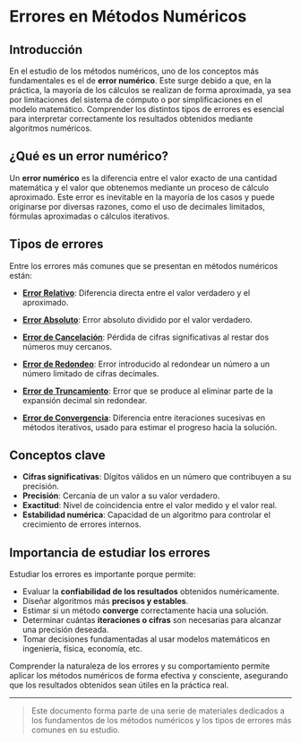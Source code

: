 # Errores en Métodos Numéricos

## Introducción

En el estudio de los métodos numéricos, uno de los conceptos más fundamentales es el de **error numérico**. Este surge debido a que, en la práctica, la mayoría de los cálculos se realizan de forma aproximada, ya sea por limitaciones del sistema de cómputo o por simplificaciones en el modelo matemático. Comprender los distintos tipos de errores es esencial para interpretar correctamente los resultados obtenidos mediante algoritmos numéricos.

## ¿Qué es un error numérico?

Un **error numérico** es la diferencia entre el valor exacto de una cantidad matemática y el valor que obtenemos mediante un proceso de cálculo aproximado. Este error es inevitable en la mayoría de los casos y puede originarse por diversas razones, como el uso de decimales limitados, fórmulas aproximadas o cálculos iterativos.

## Tipos de errores

Entre los errores más comunes que se presentan en métodos numéricos están:

- **[Error Relativo](Error_Relativo_y_Absoluto/Error_Relativo)**: Diferencia directa entre el valor verdadero y el aproximado.
    
- **[Error Absoluto](Error_Relativo_y_Absoluto/Error_Absoluto)**: Error absoluto dividido por el valor verdadero.

- **[Error de Cancelación](Otros_Tipos_de_Errores/Error_de_Cancelacion)**: Pérdida de cifras significativas al restar dos números muy cercanos.

- **[Error de Redondeo](Otros_Tipos_de_Errores/Error_de_Redondeo)**: Error introducido al redondear un número a un número limitado de cifras decimales.

- **[Error de Truncamiento](Otros_Tipos_de_Errores/Error_de_Truncamiento)**: Error que se produce al eliminar parte de la expansión decimal sin redondear.

- **[Error de Convergencia](Otros_Tipos_de_Errores/Error_de_Convergencia/)**: Diferencia entre iteraciones sucesivas en métodos iterativos, usado para estimar el progreso hacia la solución.

## Conceptos clave

- **Cifras significativas**: Dígitos válidos en un número que contribuyen a su precisión.
- **Precisión**: Cercanía de un valor a su valor verdadero.
- **Exactitud**: Nivel de coincidencia entre el valor medido y el valor real.
- **Estabilidad numérica**: Capacidad de un algoritmo para controlar el crecimiento de errores internos.

## Importancia de estudiar los errores

Estudiar los errores es importante porque permite:

- Evaluar la **confiabilidad de los resultados** obtenidos numéricamente.
- Diseñar algoritmos más **precisos y estables**.
- Estimar si un método **converge** correctamente hacia una solución.
- Determinar cuántas **iteraciones o cifras** son necesarias para alcanzar una precisión deseada.
- Tomar decisiones fundamentadas al usar modelos matemáticos en ingeniería, física, economía, etc.

Comprender la naturaleza de los errores y su comportamiento permite aplicar los métodos numéricos de forma efectiva y consciente, asegurando que los resultados obtenidos sean útiles en la práctica real.

---

> Este documento forma parte de una serie de materiales dedicados a los fundamentos de los métodos numéricos y los tipos de errores más comunes en su estudio.
